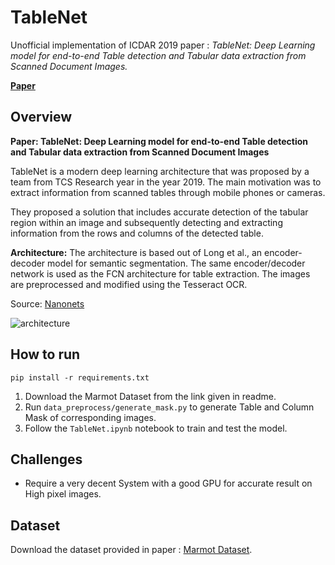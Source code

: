 # TableNet

Unofficial implementation of ICDAR 2019 paper : _TableNet: Deep Learning model for end-to-end Table detection and Tabular data extraction from Scanned Document Images._ 

[__Paper__](https://arxiv.org/abs/2001.01469)

## Overview
**Paper: TableNet: Deep Learning model for end-to-end Table detection and Tabular data extraction from Scanned Document Images**

TableNet is a modern deep learning architecture that was proposed by a team from TCS Research year in the year 2019. The main motivation was to extract information from scanned tables through mobile phones or cameras.

They proposed a solution that includes accurate detection of the tabular region within an image and subsequently detecting and extracting information from the rows and columns of the detected table.

**Architecture:** The architecture is based out of Long et al., an encoder-decoder model for semantic segmentation. The same encoder/decoder network is used as the FCN architecture for table extraction. The images are preprocessed and modified using the Tesseract OCR. 

Source: [Nanonets](https://nanonets.com/blog/table-extraction-deep-learning/#tablenet?&utm_source=nanonets.com/blog/&utm_medium=blog&utm_content=Table%20Detection,%20Information%20Extraction%20and%20Structuring%20using%20Deep%20Learning)


![architecture](https://github.com/jainammm/TableNet/raw/master/architecture.png)

## How to run
```
pip install -r requirements.txt
```

1. Download the Marmot Dataset from the link given in readme.
1. Run `data_preprocess/generate_mask.py` to generate Table and Column Mask of corresponding images.
1. Follow the `TableNet.ipynb` notebook to train and test the model.

## Challenges
* Require a very decent System with a good GPU for accurate result on High pixel images. 

## Dataset

Download the dataset provided in paper : [Marmot Dataset](https://drive.google.com/drive/folders/1QZiv5RKe3xlOBdTzuTVuYRxixemVIODp). 
